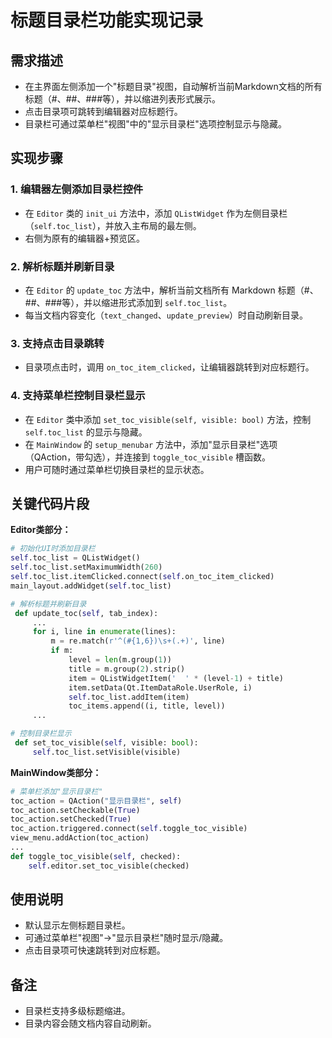# 标题目录栏功能实现记录

## 需求描述

- 在主界面左侧添加一个"标题目录"视图，自动解析当前Markdown文档的所有标题（#、##、###等），并以缩进列表形式展示。
- 点击目录项可跳转到编辑器对应标题行。
- 目录栏可通过菜单栏"视图"中的"显示目录栏"选项控制显示与隐藏。

## 实现步骤

### 1. 编辑器左侧添加目录栏控件
- 在 `Editor` 类的 `init_ui` 方法中，添加 `QListWidget` 作为左侧目录栏（`self.toc_list`），并放入主布局的最左侧。
- 右侧为原有的编辑器+预览区。

### 2. 解析标题并刷新目录
- 在 `Editor` 的 `update_toc` 方法中，解析当前文档所有 Markdown 标题（#、##、###等），并以缩进形式添加到 `self.toc_list`。
- 每当文档内容变化（`text_changed`、`update_preview`）时自动刷新目录。

### 3. 支持点击目录跳转
- 目录项点击时，调用 `on_toc_item_clicked`，让编辑器跳转到对应标题行。

### 4. 支持菜单栏控制目录栏显示
- 在 `Editor` 类中添加 `set_toc_visible(self, visible: bool)` 方法，控制 `self.toc_list` 的显示与隐藏。
- 在 `MainWindow` 的 `setup_menubar` 方法中，添加"显示目录栏"选项（QAction，带勾选），并连接到 `toggle_toc_visible` 槽函数。
- 用户可随时通过菜单栏切换目录栏的显示状态。

## 关键代码片段

**Editor类部分：**
```python
# 初始化UI时添加目录栏
self.toc_list = QListWidget()
self.toc_list.setMaximumWidth(260)
self.toc_list.itemClicked.connect(self.on_toc_item_clicked)
main_layout.addWidget(self.toc_list)

# 解析标题并刷新目录
 def update_toc(self, tab_index):
     ...
     for i, line in enumerate(lines):
         m = re.match(r'^(#{1,6})\s+(.+)', line)
         if m:
             level = len(m.group(1))
             title = m.group(2).strip()
             item = QListWidgetItem('  ' * (level-1) + title)
             item.setData(Qt.ItemDataRole.UserRole, i)
             self.toc_list.addItem(item)
             toc_items.append((i, title, level))
     ...

# 控制目录栏显示
 def set_toc_visible(self, visible: bool):
     self.toc_list.setVisible(visible)
```

**MainWindow类部分：**
```python
# 菜单栏添加"显示目录栏"
toc_action = QAction("显示目录栏", self)
toc_action.setCheckable(True)
toc_action.setChecked(True)
toc_action.triggered.connect(self.toggle_toc_visible)
view_menu.addAction(toc_action)
...
def toggle_toc_visible(self, checked):
    self.editor.set_toc_visible(checked)
```

## 使用说明
- 默认显示左侧标题目录栏。
- 可通过菜单栏"视图"->"显示目录栏"随时显示/隐藏。
- 点击目录项可快速跳转到对应标题。

## 备注
- 目录栏支持多级标题缩进。
- 目录内容会随文档内容自动刷新。 
